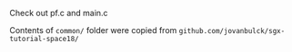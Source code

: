 Check out pf.c and main.c

Contents of `common/` folder were copied from `github.com/jovanbulck/sgx-tutorial-space18/`